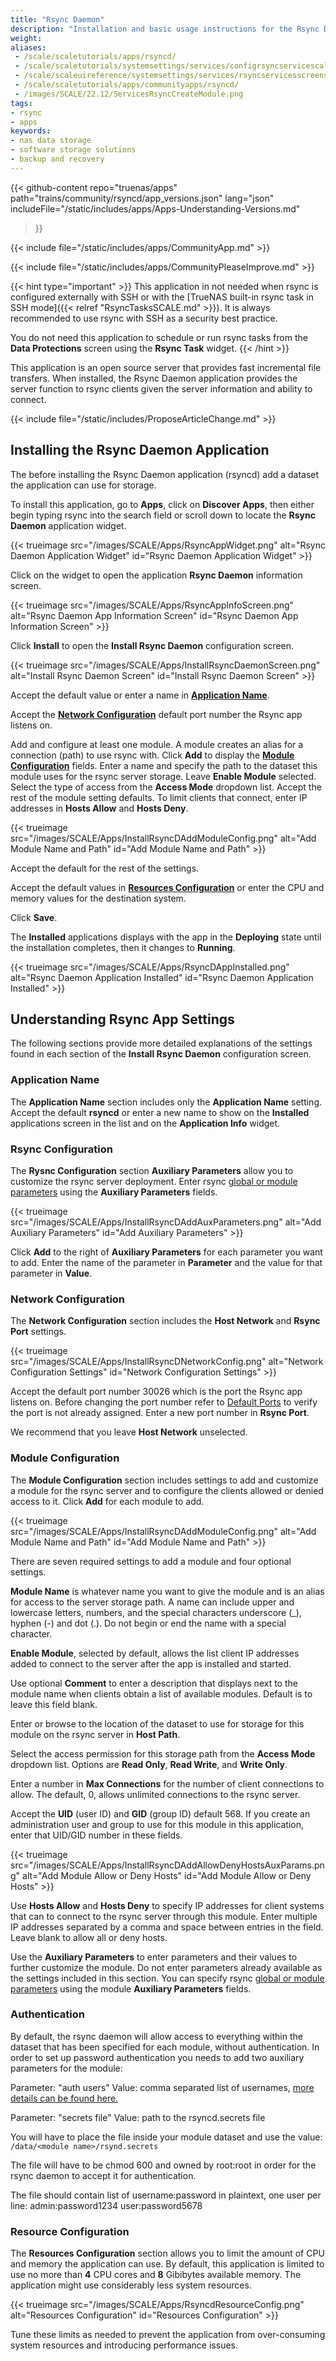 ```yaml
---
title: "Rsync Daemon"
description: "Installation and basic usage instructions for the Rsync Daemon application in TrueNAS."
weight:
aliases:
 - /scale/scaletutorials/apps/rsyncd/
 - /scale/scaletutorials/systemsettings/services/configrsyncservicescale/
 - /scale/scaleuireference/systemsettings/services/rsyncservicesscreenscale/
 - /scale/scaletutorials/apps/communityapps/rsyncd/
 - /images/SCALE/22.12/ServicesRsyncCreateModule.png
tags:
- rsync
- apps
keywords:
- nas data storage
- software storage solutions
- backup and recovery
---
```


{{< github-content 
    repo="truenas/apps"
    path="trains/community/rsyncd/app_versions.json"
    lang="json"
	includeFile="/static/includes/apps/Apps-Understanding-Versions.md"
>}}

{{< include file="/static/includes/apps/CommunityApp.md" >}}

<!--Comment or remove the following line if your PR changes provide a complete, up-to-date, and working installation tutorial -->
{{< include file=\"/static/includes/apps/CommunityPleaseImprove.md\" >}}

{{< hint type="important" >}}
This application in not needed when rsync is configured externally with SSH or with the [TrueNAS built-in rsync task in SSH mode]({{< relref "RsyncTasksSCALE.md" >}}).
It is always recommended to use rsync with SSH as a security best practice.

You do not need this application to schedule or run rsync tasks from the **Data Protections** screen using the **Rsync Task** widget.
{{< /hint >}}

This application is an open source server that provides fast incremental file transfers.
When installed, the Rsync Daemon application provides the server function to rsync clients given the server information and ability to connect.

{{< include file="/static/includes/ProposeArticleChange.md" >}}

## Installing the Rsync Daemon Application

The before installing the Rsync Daemon application (rsyncd) add a dataset the application can use for storage.

To install this application, go to **Apps**, click on **Discover Apps**, then either begin typing rsync into the search field or scroll down to locate the **Rsync Daemon** application widget.

{{< trueimage src="/images/SCALE/Apps/RsyncAppWidget.png" alt="Rsync Daemon Application Widget" id="Rsync Daemon Application Widget" >}}

Click on the widget to open the application **Rsync Daemon** information screen.

{{< trueimage src="/images/SCALE/Apps/RsyncAppInfoScreen.png" alt="Rsync Daemon App Information Screen" id="Rsync Daemon App Information Screen" >}}

Click **Install** to open the **Install Rsync Daemon** configuration screen.

{{< trueimage src="/images/SCALE/Apps/InstallRsyncDaemonScreen.png" alt="Install Rsync Daemon Screen" id="Install Rsync Daemon Screen" >}}

Accept the default value or enter a name in **[Application Name](#application-name)**.

Accept the **[Network Configuration](#network-configuration)** default port number the Rsync app listens on.

Add and configure at least one module.
A module creates an alias for a connection (path) to use rsync with.
Click **Add** to display the **[Module Configuration](#module-configuration)** fields.
Enter a name and specify the path to the dataset this module uses for the rsync server storage.
Leave **Enable Module** selected.
Select the type of access from the **Access Mode** dropdown list.
Accept the rest of the module setting defaults.
To limit clients that connect, enter IP addresses in **Hosts Allow** and **Hosts Deny**.

{{< trueimage src="/images/SCALE/Apps/InstallRsyncDAddModuleConfig.png" alt="Add Module Name and Path" id="Add Module Name and Path" >}}  

Accept the default for the rest of the settings.

Accept the default values in **[Resources Configuration](#resource-configuration)** or enter the CPU and memory values for the destination system.

Click **Save**.

The **Installed** applications displays with the app in the **Deploying** state until the installation completes, then it changes to **Running**.

{{< trueimage src="/images/SCALE/Apps/RsyncDAppInstalled.png" alt="Rsync Daemon Application Installed" id="Rsync Daemon Application Installed" >}}

## Understanding Rsync App Settings

The following sections provide more detailed explanations of the settings found in each section of the **Install Rsync Daemon** configuration screen.

### Application Name

The **Application Name** section includes only the **Application Name** setting. Accept the default **rsyncd** or enter a new name to show on the **Installed** applications screen in the list and on the **Application Info** widget.

### Rsync Configuration

The **Rysnc Configuration** section **Auxiliary Parameters** allow you to customize the rsync server deployment.
Enter rsync [global or module parameters](https://www.samba.org/ftp/rsync/rsyncd.conf.html) using the **Auxiliary Parameters** fields.

{{< trueimage src="/images/SCALE/Apps/InstallRsyncDAddAuxParameters.png" alt="Add Auxiliary Parameters" id="Add Auxiliary Parameters" >}}

Click **Add** to the right of **Auxiliary Parameters** for each parameter you want to add.
Enter the name of the parameter in **Parameter** and the value for that parameter in **Value**.

### Network Configuration

The **Network Configuration** section includes the **Host Network** and **Rsync Port** settings.

{{< trueimage src="/images/SCALE/Apps/InstallRsyncDNetworkConfig.png" alt="Network Configuration Settings" id="Network Configuration Settings" >}}

Accept the default port number 30026 which is the port the Rsync app listens on.
Before changing the port number refer to [Default Ports](https://www.truenas.com/docs/references/defaultports/) to verify the port is not already assigned. Enter a new port number in **Rsync Port**.

We recommend that you leave **Host Network** unselected.

### Module Configuration

The **Module Configuration** section includes settings to add and customize a module for the rsync server and to configure the clients allowed or denied access to it.
Click **Add** for each module to add.

{{< trueimage src="/images/SCALE/Apps/InstallRsyncDAddModuleConfig.png" alt="Add Module Name and Path" id="Add Module Name and Path" >}}  

There are seven required settings to add a module and four optional settings.

**Module Name** is whatever name you want to give the module and is an alias for access to the server storage path.
A name can include upper and lowercase letters, numbers, and the special characters underscore (_), hyphen (-) and dot (.).
Do not begin or end the name with a special character.

**Enable Module**, selected by default, allows the list client IP addresses added to connect to the server after the app is installed and started.

Use optional **Comment** to enter a description that displays next to the module name when clients obtain a list of available modules.
Default is to leave this field blank.

Enter or browse to the location of the dataset to use for storage for this module on the rsync server in **Host Path**.

Select the access permission for this storage path from the **Access Mode** dropdown list. Options are **Read Only**, **Read Write**, and **Write Only**.

Enter a number in **Max Connections** for the number of client connections to allow. The default, 0, allows unlimited connections to the rsync server.

Accept the **UID** (user ID) and **GID** (group ID) default 568. If you create an administration user and group to use for this module in this application, enter that UID/GID number in these fields.

{{< trueimage src="/images/SCALE/Apps/InstallRsyncDAddAllowDenyHostsAuxParams.png" alt="Add Module Allow or Deny Hosts" id="Add Module Allow or Deny Hosts" >}}

Use **Hosts Allow** and **Hosts Deny** to specify IP addresses for client systems that can to connect to the rsync server through this module.
Enter multiple IP addresses separated by a comma and space between entries in the field.
Leave blank to allow all or deny hosts.

Use the **Auxiliary Parameters** to enter parameters and their values to further customize the module.
Do not enter parameters already available as the settings included in this section.
You can specify rsync [global or module parameters](https://www.samba.org/ftp/rsync/rsyncd.conf.html) using the module **Auxiliary Parameters** fields.

### Authentication

By default, the rsync daemon will allow access to everything within the dataset that has been specified for each module, without authentication.
In order to set up password authentication you needs to add two auxiliary parameters for the module:

Parameter: "auth users"
Value: comma separated list of usernames, [more details can be found here.](https://www.samba.org/ftp/rsync/rsyncd.conf.html#auth_users)

Parameter: "secrets file"
Value: path to the rsyncd.secrets file

You will have to place the file inside your module dataset and use the value: `/data/<module name>/rsynd.secrets`

The file will have to be chmod 600 and owned by root:root in order for the rsync daemon to accept it for authentication.

The file should contain list of username:password in plaintext, one user per line:
admin:password1234
user:password5678

### Resource Configuration

The **Resources Configuration** section allows you to limit the amount of CPU and memory the application can use.
By default, this application is limited to use no more than **4** CPU cores and **8** Gibibytes available memory.
The application might use considerably less system resources.

{{< trueimage src="/images/SCALE/Apps/RsyncdResourceConfig.png" alt="Resources Configuration" id="Resources Configuration" >}}

Tune these limits as needed to prevent the application from over-consuming system resources and introducing performance issues.
